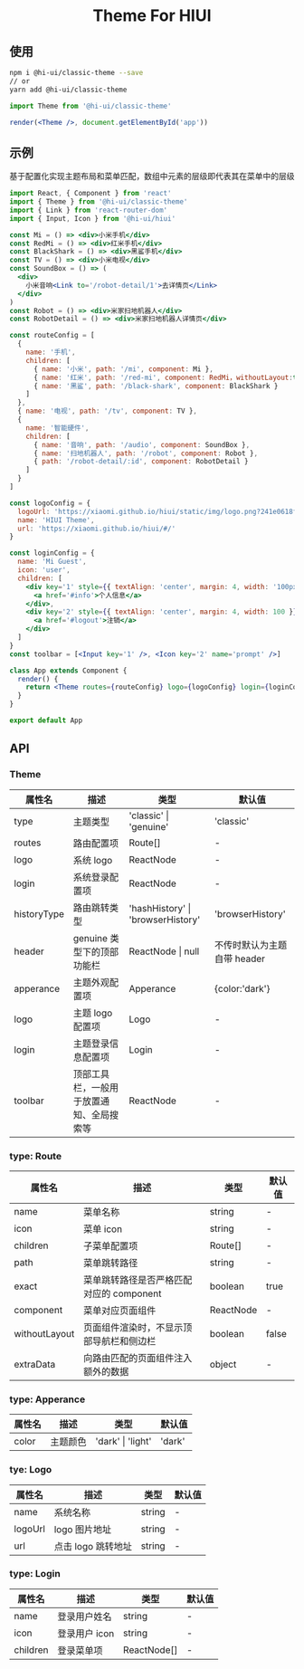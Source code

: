 <h1 align="center">Theme For HIUI</h1>

## 使用

```bash
npm i @hi-ui/classic-theme --save
// or
yarn add @hi-ui/classic-theme
```

```jsx
import Theme from '@hi-ui/classic-theme'

render(<Theme />, document.getElementById('app'))
```

## 示例

基于配置化实现主题布局和菜单匹配，数组中元素的层级即代表其在菜单中的层级

```jsx
import React, { Component } from 'react'
import { Theme } from '@hi-ui/classic-theme'
import { Link } from 'react-router-dom'
import { Input, Icon } from '@hi-ui/hiui'

const Mi = () => <div>小米手机</div>
const RedMi = () => <div>红米手机</div>
const BlackShark = () => <div>黑鲨手机</div>
const TV = () => <div>小米电视</div>
const SoundBox = () => (
  <div>
    小米音响<Link to='/robot-detail/1'>去详情页</Link>
  </div>
)
const Robot = () => <div>米家扫地机器人</div>
const RobotDetail = () => <div>米家扫地机器人详情页</div>

const routeConfig = [
  {
    name: '手机',
    children: [
      { name: '小米', path: '/mi', component: Mi },
      { name: '红米', path: '/red-mi', component: RedMi，withoutLayout:true },
      { name: '黑鲨', path: '/black-shark', component: BlackShark }
    ]
  },
  { name: '电视', path: '/tv', component: TV },
  {
    name: '智能硬件',
    children: [
      { name: '音响', path: '/audio', component: SoundBox },
      { name: '扫地机器人', path: '/robot', component: Robot },
      { path: '/robot-detail/:id', component: RobotDetail }
    ]
  }
]

const logoConfig = {
  logoUrl: 'https://xiaomi.github.io/hiui/static/img/logo.png?241e0618fe55d933c280e38954edea05',
  name: 'HIUI Theme',
  url: 'https://xiaomi.github.io/hiui/#/'
}

const loginConfig = {
  name: 'Mi Guest',
  icon: 'user',
  children: [
    <div key='1' style={{ textAlign: 'center', margin: 4, width: '100px' }}>
      <a href='#info'>个人信息</a>
    </div>,
    <div key='2' style={{ textAlign: 'center', margin: 4, width: 100 }}>
      <a href='#logout'>注销</a>
    </div>
  ]
}
const toolbar = [<Input key='1' />, <Icon key='2' name='prompt' />]

class App extends Component {
  render() {
    return <Theme routes={routeConfig} logo={logoConfig} login={loginConfig} toolbar={toolbar} />
  }
}

export default App
```

## API

### Theme

| 属性名      | 描述                                     | 类型                              | 默认值                      |
| ----------- | ---------------------------------------- | --------------------------------- | --------------------------- |
| type        | 主题类型                                 | 'classic' \| 'genuine'            | 'classic'                   |
| routes      | 路由配置项                               | Route[]                           | -                           |
| logo        | 系统 logo                                | ReactNode                         | -                           |
| login       | 系统登录配置项                           | ReactNode                         | -                           |
| historyType | 路由跳转类型                             | 'hashHistory' \| 'browserHistory' | 'browserHistory'            |
| header      | genuine 类型下的顶部功能栏               | ReactNode \| null                 | 不传时默认为主题自带 header |
| apperance   | 主题外观配置项                           | Apperance                         | {color:'dark'}              |
| logo        | 主题 logo 配置项                         | Logo                              | -                           |
| login       | 主题登录信息配置项                       | Login                             | -                           |
| toolbar     | 顶部工具栏，一般用于放置通知、全局搜索等 | ReactNode                         | -                           |

### type: Route

| 属性名        | 描述                                     | 类型      | 默认值 |
| ------------- | ---------------------------------------- | --------- | ------ |
| name          | 菜单名称                                 | string    | -      |
| icon          | 菜单 icon                                | string    | -      |
| children      | 子菜单配置项                             | Route[]   | -      |
| path          | 菜单跳转路径                             | string    | -      |
| exact         | 菜单跳转路径是否严格匹配对应的 component | boolean   | true   |
| component     | 菜单对应页面组件                         | ReactNode | -      |
| withoutLayout | 页面组件渲染时，不显示顶部导航栏和侧边栏 | boolean   | false  |
| extraData     | 向路由匹配的页面组件注入额外的数据       | object    | -      |

### type: Apperance

| 属性名 | 描述     | 类型              | 默认值 |
| ------ | -------- | ----------------- | ------ |
| color  | 主题颜色 | 'dark' \| 'light' | 'dark' |

### tye: Logo

| 属性名  | 描述               | 类型   | 默认值 |
| ------- | ------------------ | ------ | ------ |
| name    | 系统名称           | string | -      |
| logoUrl | logo 图片地址      | string | -      |
| url     | 点击 logo 跳转地址 | string | -      |

### type: Login

| 属性名   | 描述          | 类型        | 默认值 |
| -------- | ------------- | ----------- | ------ |
| name     | 登录用户姓名  | string      | -      |
| icon     | 登录用户 icon | string      | -      |
| children | 登录菜单项    | ReactNode[] | -      |
